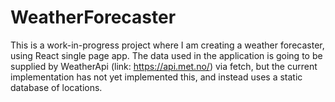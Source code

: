 # WeatherForecaster
This is a work-in-progress project where I am creating a weather forecaster, using React single page app. The data used in the application is going to be supplied by WeatherApi (link: https://api.met.no/) via fetch, but the current implementation has not yet implemented this, and instead uses a static database of locations.
